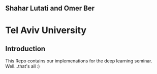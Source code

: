 ## Shahar Lutati and Omer Ber
# Tel Aviv University
## Introduction
This Repo contains our implemenations for the deep learning seminar.
Well...that's all :)